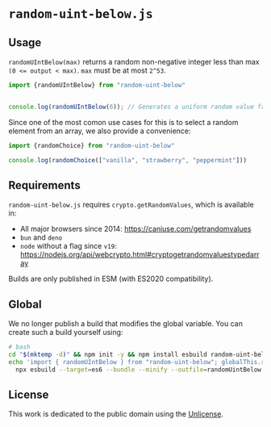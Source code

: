 # `random-uint-below.js`

## Usage

`randomUIntBelow(max)` returns a random non-negative integer less than max `(0 <= output < max)`. `max` must be at most `2^53`.

```ts
import {randomUIntBelow} from "random-uint-below"


console.log(randomUIntBelow(6)); // Generates a uniform random value from [0, 1, 2, 3, 4, 5]
```

Since one of the most comon use cases for this is to select a random element from an array, we also provide a convenience:

```ts
import {randomChoice} from "random-uint-below"

console.log(randomChoice(["vanilla", "strawberry", "peppermint"]))
```

## Requirements

`random-uint-below.js` requires `crypto.getRandomValues`, which is available in:

- All major browsers since 2014: <https://caniuse.com/getrandomvalues>
- `bun` and `deno`
- `node` without a flag since `v19`: <https://nodejs.org/api/webcrypto.html#cryptogetrandomvaluestypedarray>

Builds are only published in ESM (with ES2020 compatibility).

## Global

We no longer publish a build that modifies the global variable. You can create such a build yourself using:

```sh
# bash
cd "$(mktemp -d)" && npm init -y && npm install esbuild random-uint-below
echo 'import { randomUIntBelow } from "random-uint-below"; globalThis.randomUIntBelow = randomUIntBelow' | \
  npx esbuild --target=es6 --bundle --minify --outfile=randomUintBelow.global.js
```

## License

This work is dedicated to the public domain using the [Unlicense](https://unlicense.org/).

